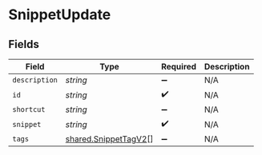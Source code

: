 # SnippetUpdate


## Fields

| Field                                                               | Type                                                                | Required                                                            | Description                                                         |
| ------------------------------------------------------------------- | ------------------------------------------------------------------- | ------------------------------------------------------------------- | ------------------------------------------------------------------- |
| `description`                                                       | *string*                                                            | :heavy_minus_sign:                                                  | N/A                                                                 |
| `id`                                                                | *string*                                                            | :heavy_check_mark:                                                  | N/A                                                                 |
| `shortcut`                                                          | *string*                                                            | :heavy_minus_sign:                                                  | N/A                                                                 |
| `snippet`                                                           | *string*                                                            | :heavy_check_mark:                                                  | N/A                                                                 |
| `tags`                                                              | [shared.SnippetTagV2](../../../sdk/models/shared/snippettagv2.md)[] | :heavy_minus_sign:                                                  | N/A                                                                 |